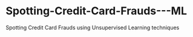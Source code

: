 # Spotting-Credit-Card-Frauds---ML
Spotting Credit Card Frauds using Unsupervised Learning techniques

